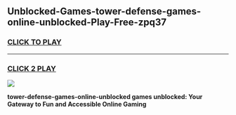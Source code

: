 
## Unblocked-Games-tower-defense-games-online-unblocked-Play-Free-zpq37
<h3>
<a href="https://premium76.site?title=tower-defense-games-online-unblocked&ref=20A">CLICK TO PLAY</a></h3>
<hr>

<h3>
<a href="https://premium76.site?title=tower-defense-games-online-unblocked&ref=20A">CLICK 2 PLAY</a>
  
</h3>

<a href="https://premium76.site?title=tower-defense-games-online-unblocked&ref=20A"><img src="https://clearcache.store/games.png"></a>


**tower-defense-games-online-unblocked games unblocked: Your Gateway to Fun and Accessible Online Gaming**
